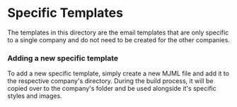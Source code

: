 # Specific Templates
The templates in this directory are the email templates that are only specific to a single company and do not need to be created for the other companies.

### Adding a new specific template

To add a new specific template, simply create a new MJML file and add it to the respective company's directory. During the build process, it will be copied over to the company's folder and be used alongside it's specific styles and images.